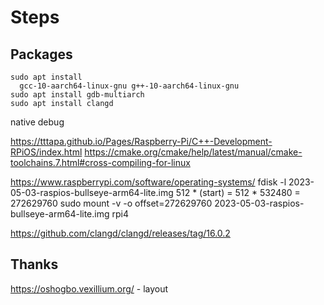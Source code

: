 # Steps

## Packages
```
sudo apt install 
  gcc-10-aarch64-linux-gnu g++-10-aarch64-linux-gnu
sudo apt install gdb-multiarch
sudo apt install clangd
```

native debug

https://tttapa.github.io/Pages/Raspberry-Pi/C++-Development-RPiOS/index.html
https://cmake.org/cmake/help/latest/manual/cmake-toolchains.7.html#cross-compiling-for-linux

https://www.raspberrypi.com/software/operating-systems/
fdisk -l 2023-05-03-raspios-bullseye-arm64-lite.img
512 * (start) = 512 * 532480 = 272629760
sudo mount -v -o  offset=272629760  2023-05-03-raspios-bullseye-arm64-lite.img rpi4

https://github.com/clangd/clangd/releases/tag/16.0.2

## Thanks 

https://oshogbo.vexillium.org/ - layout